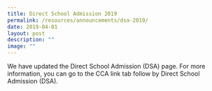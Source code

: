 ```yaml
---
title: Direct School Admission 2019
permalink: /resources/announcements/dsa-2019/
date: 2019-04-01
layout: post
description: ""
image: ""
---
```

We have updated the Direct School Admission (DSA) page. For more information, you can go to the CCA link tab follow by Direct School Admission (DSA).